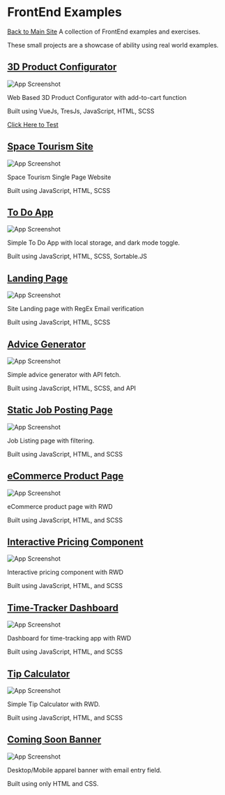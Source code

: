 # FrontEnd Examples
[Back to Main Site](https://unvrs.ca/)
A collection of FrontEnd examples and exercises.

These small projects are a showcase of ability using real world examples.

## [3D Product Configurator](https://github.com/Cables97/product-configurator)

![App Screenshot](https://raw.githubusercontent.com/Cables97/product-configurator/main/public/images/progress_09122024.gif)

Web Based 3D Product Configurator with add-to-cart function

Built using VueJs, TresJs, JavaScript, HTML, SCSS

[Click Here to Test](https://3dconfig.unvrs.ca/)

## [Space Tourism Site](https://cables97.github.io/FrontEndExercises/space-tourism-website-main/index.html)

![App Screenshot](https://cables97.github.io/FrontEndExercises/space-tourism-website-main/screenshot.jpg)

Space Tourism Single Page Website

Built using JavaScript, HTML, SCSS


## [To Do App](https://cables97.github.io/FrontEndExercises/todo-app-main/index.html)

![App Screenshot](https://cables97.github.io/FrontEndExercises/todo-app-main/images/screenshot.jpg)

Simple To Do App with local storage, and dark mode toggle.

Built using JavaScript, HTML, SCSS, Sortable.JS


## [Landing Page](https://cables97.github.io/FrontEndExercises/manage-landing-page-master/index.html)

![App Screenshot](https://cables97.github.io/FrontEndExercises/manage-landing-page-master/images/screenshot.jpg)

Site Landing page with RegEx Email verification

Built using JavaScript, HTML, SCSS



## [Advice Generator](https://cables97.github.io/FrontEndExercises/advice-generator-app-main/index.html)

![App Screenshot](https://cables97.github.io/FrontEndExercises/advice-generator-app-main/images/screenshot.jpg)

Simple advice generator with API fetch.

Built using JavaScript, HTML, SCSS, and API



## [Static Job Posting Page](https://cables97.github.io/FrontEndExercises/static-job-listings-master/index.html)

![App Screenshot](https://cables97.github.io/FrontEndExercises/static-job-listings-master/images/screenshot.jpg)

Job Listing page with filtering. 

Built using JavaScript, HTML, and SCSS



## [eCommerce Product Page](https://cables97.github.io/FrontEndExercises/ecommerce-product-page-main/index.html)

![App Screenshot](https://cables97.github.io/FrontEndExercises/ecommerce-product-page-main/images/screenshot.jpg)

eCommerce product page with RWD

Built using JavaScript, HTML, and SCSS



## [Interactive Pricing Component](https://cables97.github.io/FrontEndExercises/interactive-pricing-component-main/index.html)

![App Screenshot](https://cables97.github.io/FrontEndExercises/interactive-pricing-component-main/images/screenshot.jpg)

Interactive pricing component with RWD

Built using JavaScript, HTML, and SCSS


## [Time-Tracker Dashboard](https://cables97.github.io/FrontEndExercises/time-tracking-dashboard-main/index.html)

![App Screenshot](https://cables97.github.io/FrontEndExercises/time-tracking-dashboard-main/images/screenshot.jpg)

Dashboard for time-tracking app with RWD

Built using JavaScript, HTML, and SCSS



## [Tip Calculator](https://cables97.github.io/FrontEndExercises/tip-calculator-app-main/index.html)

![App Screenshot](https://cables97.github.io/FrontEndExercises/tip-calculator-app-main/images/screenshot.jpg)

Simple Tip Calculator with RWD.

Built using JavaScript, HTML, and SCSS



## [Coming Soon Banner](https://cables97.github.io/FrontEndExercises/base-apparel-coming-soon-master/index.html)

![App Screenshot](https://cables97.github.io/FrontEndExercises/base-apparel-coming-soon-master/images/screenshot.jpg)

Desktop/Mobile apparel banner with email entry field. 

Built using only HTML and CSS.


